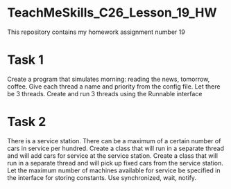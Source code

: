 # TeachMeSkills_C26_Lesson_19_HW
This repository contains my homework assignment number 19
# Task 1
Create a program that simulates morning: reading the news, tomorrow, coffee.
Give each thread a name and priority from the config file.
Let there be 3 threads.
Create and run 3 threads using the Runnable interface

# Task 2
There is a service station. There can be a maximum of a certain number of cars in service per hundred.
Create a class that will run in a separate thread and will add cars for service at the service station.
Create a class that will run in a separate thread and will pick up fixed cars from the service station.
Let the maximum number of machines available for service be specified in the interface for storing constants.
Use synchronized, wait, notify.
